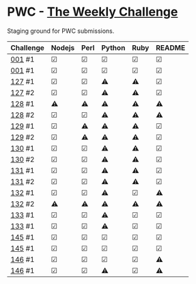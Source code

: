 # PWC - [The Weekly Challenge]

Staging ground for PWC submissions.

Challenge | Nodejs  | Perl    | Python  | Ruby    | README
--------- | ------- | ------- | ------- | ------- | -------
[001] #1  | &#9745; | &#9745; | &#9745; | &#9745; | &#9745;
[001] #1  | &#9745; | &#9745; | &#9745; | &#9745; | &#9745;
[127] #1  | &#9745; | &#9745; | &#9888; | &#9888; | &#9745;
[127] #2  | &#9745; | &#9745; | &#9888; | &#9888; | &#9745;
[128] #1  | &#9888; | &#9888; | &#9888; | &#9888; | &#9888;
[128] #2  | &#9745; | &#9745; | &#9888; | &#9888; | &#9888;
[129] #1  | &#9745; | &#9888; | &#9888; | &#9888; | &#9745;
[129] #2  | &#9745; | &#9888; | &#9888; | &#9888; | &#9745;
[130] #1  | &#9745; | &#9745; | &#9888; | &#9888; | &#9745;
[130] #2  | &#9745; | &#9745; | &#9888; | &#9888; | &#9745;
[131] #1  | &#9745; | &#9745; | &#9888; | &#9888; | &#9745;
[131] #2  | &#9745; | &#9745; | &#9888; | &#9888; | &#9745;
[132] #1  | &#9745; | &#9745; | &#9888; | &#9745; | &#9888;
[132] #2  | &#9888; | &#9888; | &#9888; | &#9888; | &#9888;
[133] #1  | &#9745; | &#9745; | &#9888; | &#9745; | &#9745;
[133] #1  | &#9745; | &#9745; | &#9888; | &#9745; | &#9745;
[145] #1  | &#9745; | &#9745; | &#9745; | &#9745; | &#9745;
[145] #1  | &#9745; | &#9745; | &#9745; | &#9745; | &#9745;
[146] #1  | &#9745; | &#9745; | &#9745; | &#9745; | &#9888;
[146] #1  | &#9745; | &#9745; | &#9888; | &#9745; | &#9888;

[The Weekly Challenge]: https://theweeklychallenge.org/
[001]: https://theweeklychallenge.org/blog/perl-weekly-challenge-001/
[127]: https://theweeklychallenge.org/blog/perl-weekly-challenge-127/
[128]: https://theweeklychallenge.org/blog/perl-weekly-challenge-128/
[129]: https://theweeklychallenge.org/blog/perl-weekly-challenge-129/
[130]: https://theweeklychallenge.org/blog/perl-weekly-challenge-130/
[131]: https://theweeklychallenge.org/blog/perl-weekly-challenge-131/
[132]: https://theweeklychallenge.org/blog/perl-weekly-challenge-132/
[133]: https://theweeklychallenge.org/blog/perl-weekly-challenge-133/
[145]: https://theweeklychallenge.org/blog/perl-weekly-challenge-145/
[146]: https://theweeklychallenge.org/blog/perl-weekly-challenge-146/
